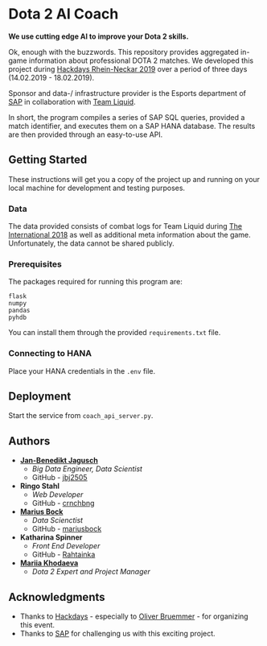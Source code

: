 # Dota 2 AI Coach

**We use cutting edge AI to improve your Dota 2 skills.**  

Ok, enough with the buzzwords. This repository provides aggregated in-game information about professional DOTA 2 matches. We developed this project during [Hackdays Rhein-Neckar 2019](https://hack-days.de/rhein-neckar/home) over a period of three days (14.02.2019 - 18.02.2019).  

Sponsor and data-/ infrastructure provider is the Esports department of [SAP](https://www.sap.com/index.html) in collaboration with [Team Liquid](https://www.teamliquidpro.com/).

In short, the program compiles a series of SAP SQL queries, provided a match identifier, and executes them on a SAP HANA database. The results are then provided through an easy-to-use API.

## Getting Started

These instructions will get you a copy of the project up and running on your local machine for development and testing purposes.

### Data

The data provided consists of combat logs for Team Liquid during [The International 2018](https://liquipedia.net/dota2/The_International/2018) as well as additional meta information about the game. Unfortunately, the data cannot be shared publicly.

### Prerequisites

The packages required for running this program are:

```
flask
numpy
pandas
pyhdb
```

You can install them through the provided ```requirements.txt``` file.

### Connecting to HANA

Place your HANA credentials in the ```.env``` file.

## Deployment

Start the service from ```coach_api_server.py```.

## Authors

* **[Jan-Benedikt Jagusch](https://www.linkedin.com/in/jjagusch/)**
  * *Big Data Engineer, Data Scientist*
  * GitHub - [jbj2505](https://github.com/jbj2505)
* **Ringo Stahl**
  * *Web Developer*
  * GitHub - [crnchbng](https://github.com/crnchbng)
* **[Marius Bock](https://www.linkedin.com/in/marius-bock-046167108/)**
  * *Data Scienctist*
  * GitHub - [mariusbock](https://github.com/mariusbock)
* **Katharina Spinner**
  * *Front End Developer*
  * GitHub - [Rahtainka](https://github.com/Rahtainka)
* **[Mariia Khodaeva](https://www.linkedin.com/in/mariia-khodaeva-813b8a169/)**
  * *Dota 2 Expert and Project Manager*

## Acknowledgments

* Thanks to [Hackdays](https://hack-days.de/) - especially to [Oliver Bruemmer](https://www.linkedin.com/in/oliverbruemmer/) - for organizing this event.
* Thanks to [SAP](https://www.sap.com/index.html) for challenging us with this exciting project.
